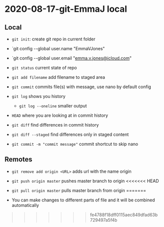 # 2020-08-17-git-EmmaJ local

## Local
- `git init`: create git repo in current folder
- `git config --global user.name  "EmmaVJones"
- `git config --global user.email "emma.v.jones@icloud.com"



- `git status` current state of repo
- `git add filename` add filename to staged area
- `git commit` commits file(s) with message, use nano by default config
- `git log` shows you history 
   - `git log --oneline` smaller output
- `HEAD` where you are looking at in commit history
- `git diff` find differences in commit history
- `git diff --staged` find differences only in staged content
- `git commit -m "commit message"` commit shortcut to skip nano


## Remotes
- `git remove add origin <URL>` adds url with the name origin
- `git push origin master` pushes master branch to origin
<<<<<<< HEAD
- `git pull origin master` pulls master branch from origin
=======


- You can make changes to different parts of file and it will be combined automatically
>>>>>>> fe4788f18dff0115aec849dfad63b729497a5f4b
